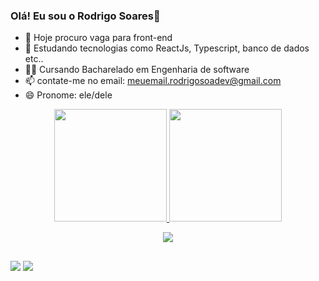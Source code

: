 ### Olá! Eu sou o Rodrigo Soares👋

- 🔭 Hoje procuro vaga para front-end
- 🌱 Estudando tecnologias como ReactJs, Typescript, banco de dados etc..
- 👩‍💻 Cursando Bacharelado em Engenharia de software
- 📫 contate-me no email: meuemail.rodrigosoadev@gmail.com
- 😄 Pronome: ele/dele

<div align="center">
  <a href="https://github.com/rodrigosoadev">
  <img height="180em" src="https://github-readme-stats.vercel.app/api?username=rodrigosoadev&show_icons=true&theme=cobalt&include_all_commits=true&count_private=true"/>
  <img height="180em" src="https://github-readme-stats.vercel.app/api/top-langs/?username=rodrigosoadev&layout=compact&langs_count=7&theme=cobalt"/>
</div>


  <p align="center">
    <a href="https://skillicons.dev">
      <img src="https://skillicons.dev/icons?i=react,js,ts,css,html,sass,styledcomponents,git,vite,vscode,netlify" />
    </a>
  </p>

##

<div> 
  <a href="https://www.instagram.com/_rodrigosoa/"><img src="https://img.shields.io/badge/-Instagram-%23E4405F?style=for-the-badge&logo=instagram&logoColor=white" target="_blank"></a>
  <a href="https://www.linkedin.com/in/rodrigo-soares-097276241/" target="_blank"><img src="https://img.shields.io/badge/-LinkedIn-%230077B5?style=for-the-badge&logo=linkedin&logoColor=white" target="_blank"></a> 
  
 </div>


